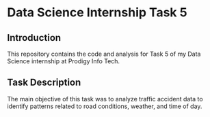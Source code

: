 # Data Science Internship Task 5
## Introduction
This repository contains the code and analysis for Task 5 of my Data Science internship at Prodigy Info Tech.
## Task Description
The main objective of this task was to analyze traffic accident data to identify patterns related to road conditions, weather, and time of day.
